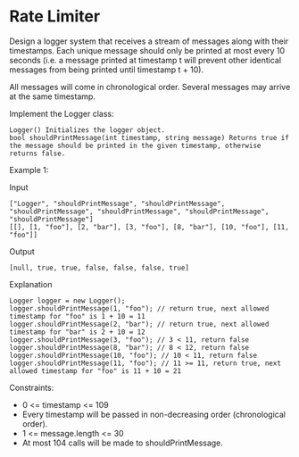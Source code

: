 # Rate Limiter

Design a logger system that receives a stream of messages along with their timestamps. Each unique message should only be printed at most every 10 seconds (i.e. a message printed at timestamp t will prevent other identical messages from being printed until timestamp t + 10).

All messages will come in chronological order. Several messages may arrive at the same timestamp.

Implement the Logger class:

    Logger() Initializes the logger object.
    bool shouldPrintMessage(int timestamp, string message) Returns true if the message should be printed in the given timestamp, otherwise returns false.

Example 1:

Input

    ["Logger", "shouldPrintMessage", "shouldPrintMessage", "shouldPrintMessage", "shouldPrintMessage", "shouldPrintMessage", "shouldPrintMessage"]
    [[], [1, "foo"], [2, "bar"], [3, "foo"], [8, "bar"], [10, "foo"], [11, "foo"]]

Output

    [null, true, true, false, false, false, true]

Explanation

    Logger logger = new Logger();
    logger.shouldPrintMessage(1, "foo"); // return true, next allowed timestamp for "foo" is 1 + 10 = 11
    logger.shouldPrintMessage(2, "bar"); // return true, next allowed timestamp for "bar" is 2 + 10 = 12
    logger.shouldPrintMessage(3, "foo"); // 3 < 11, return false
    logger.shouldPrintMessage(8, "bar"); // 8 < 12, return false
    logger.shouldPrintMessage(10, "foo"); // 10 < 11, return false
    logger.shouldPrintMessage(11, "foo"); // 11 >= 11, return true, next allowed timestamp for "foo" is 11 + 10 = 21

Constraints:
- 0 <= timestamp <= 109
- Every timestamp will be passed in non-decreasing order (chronological order).
- 1 <= message.length <= 30
- At most 104 calls will be made to shouldPrintMessage.
